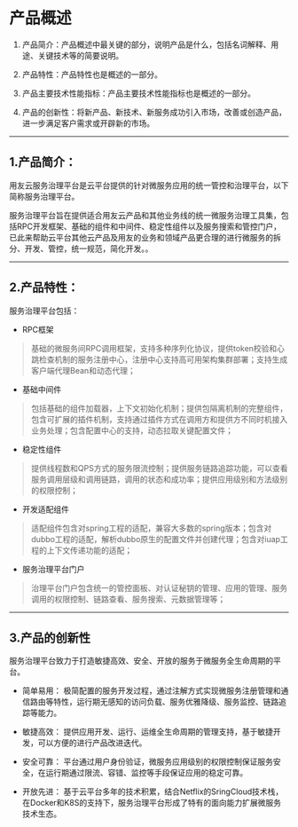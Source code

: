 # 产品概述

1. 产品简介：产品概述中最关键的部分，说明产品是什么，包括名词解释、用途、关键技术等的简要说明。

2. 产品特性：产品特性也是概述的一部分。

3. 产品主要技术性能指标：产品主要技术性能指标也是概述的一部分。

4. 产品的创新性：将新产品、新技术、新服务成功引入市场，改善或创造产品，进一步满足客户需求或开辟新的市场。

----------

## 1.产品简介： ##



用友云服务治理平台是云平台提供的针对微服务应用的统一管控和治理平台，以下简称服务治理平台。  

服务治理平台旨在提供适合用友云产品和其他业务线的统一微服务治理工具集，包括RPC开发框架、基础的组件和中间件、稳定性组件以及服务搜索和管控门户，已此来帮助云平台其他云产品及用友的业务和领域产品更合理的进行微服务的拆分、开发、管控，统一规范，简化开发。。


----------

## 2.产品特性： ##
服务治理平台包括：
- RPC框架

> 基础的微服务间RPC调用框架，支持多种序列化协议，提供token校验和心跳检查机制的服务注册中心，注册中心支持高可用架构集群部署；支持生成客户端代理Bean和动态代理；
- 基础中间件

> 包括基础的组件加载器，上下文初始化机制；提供包隔离机制的完整组件，包含可扩展的插件机制，支持通过插件方式在调用方和提供方不同时机接入业务处理；包含配置中心的支持，动态拉取关键配置文件；
- 稳定性组件

> 提供线程数和QPS方式的服务限流控制；提供服务链路追踪功能，可以查看服务调用层级和调用链路，调用的状态和成功率；提供应用级别和方法级别的权限控制；
- 开发适配组件

> 适配组件包含对spring工程的适配，兼容大多数的spring版本；包含对dubbo工程的适配，解析dubbo原生的配置文件并创建代理；包含对iuap工程的上下文传递功能的适配；
- 服务治理平台门户

>治理平台门户包含统一的管控面板、对认证秘钥的管理、应用的管理、服务调用的权限控制、链路查看、服务搜索、元数据管理等；


----------
## 3.产品的创新性 ##
服务治理平台致力于打造敏捷高效、安全、开放的服务于微服务全生命周期的平台。

- 简单易用：
极简配置的服务开发过程，通过注解方式实现微服务注册管理和通信路由等特性，运行期无感知的访问负载、服务优雅降级、服务监控、链路追踪等能力。

- 敏捷高效：
提供应用开发、运行、运维全生命周期的管理支持，基于敏捷开发，可以方便的进行产品改进迭代。

- 安全可靠：
平台通过用户身份验证，微服务应用级别的权限控制保证服务安全，在运行期通过限流、容错、监控等手段保证应用的稳定可靠。

- 开放先进：
基于云平台多年的技术积累，结合Netflix的SringCloud技术栈，在Docker和K8S的支持下，服务治理平台形成了特有的面向能力扩展微服务技术生态。
